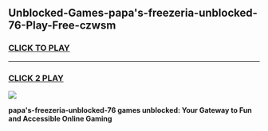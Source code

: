 
## Unblocked-Games-papa's-freezeria-unblocked-76-Play-Free-czwsm
<h3>
<a href="https://premium76.site?title=papa's-freezeria-unblocked-76&ref=10A">CLICK TO PLAY</a></h3>
<hr>

<h3>
<a href="https://premium76.site?title=papa's-freezeria-unblocked-76&ref=10A">CLICK 2 PLAY</a>
  
</h3>

<a href="https://premium76.site?title=papa's-freezeria-unblocked-76&ref=10A"><img src="https://clearcache.store/games.png"></a>


**papa's-freezeria-unblocked-76 games unblocked: Your Gateway to Fun and Accessible Online Gaming**
